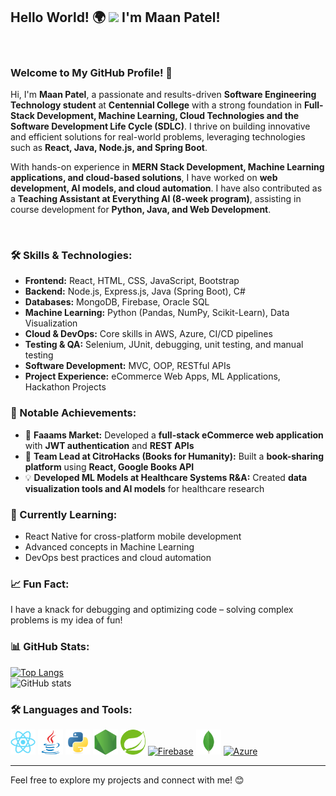 ## Hello World! 🌍 <img src="https://raw.githubusercontent.com/syedareehaquasar/syedareehaquasar/master/gifs/Hi.gif" width="30px"> I'm Maan Patel!  
<br />

### Welcome to My GitHub Profile! 🌟  

Hi, I'm **Maan Patel**, a passionate and results-driven **Software Engineering Technology student** at **Centennial College** with a strong foundation in **Full-Stack Development, Machine Learning, Cloud Technologies and the Software Development Life Cycle (SDLC)**. I thrive on building innovative and efficient solutions for real-world problems, leveraging technologies such as **React, Java, Node.js, and Spring Boot**.  

With hands-on experience in **MERN Stack Development, Machine Learning applications, and cloud-based solutions**, I have worked on **web development, AI models, and cloud automation**. I have also contributed as a **Teaching Assistant at Everything AI (8-week program)**, assisting in course development for **Python, Java, and Web Development**.  

<br />


### 🛠️ Skills & Technologies:  
- **Frontend:** React, HTML, CSS, JavaScript, Bootstrap  
- **Backend:** Node.js, Express.js, Java (Spring Boot), C#  
- **Databases:** MongoDB, Firebase, Oracle SQL  
- **Machine Learning:** Python (Pandas, NumPy, Scikit-Learn), Data Visualization  
- **Cloud & DevOps:** Core skills in AWS, Azure, CI/CD pipelines
- **Testing & QA:** Selenium, JUnit, debugging, unit testing, and manual testing  
- **Software Development:** MVC, OOP, RESTful APIs  
- **Project Experience:** eCommerce Web Apps, ML Applications, Hackathon Projects  

### 🚀 Notable Achievements:  
- 💪 **Faaams Market:** Developed a **full-stack eCommerce web application** with **JWT authentication** and **REST APIs**  
- 🏅 **Team Lead at CitroHacks (Books for Humanity):** Built a **book-sharing platform** using **React, Google Books API**  
- 💡 **Developed ML Models at Healthcare Systems R&A:** Created **data visualization tools and AI models** for healthcare research  

### 🌱 Currently Learning:  
- React Native for cross-platform mobile development  
- Advanced concepts in Machine Learning  
- DevOps best practices and cloud automation

### 📈 Fun Fact:  
I have a knack for debugging and optimizing code – solving complex problems is my idea of fun!  

### 📊 GitHub Stats:  
[![Top Langs](https://github-readme-stats.vercel.app/api/top-langs/?username=maanp03)](https://github.com/anuraghazra/github-readme-stats)  
![GitHub stats](https://github-readme-stats.vercel.app/api?username=maanp03&show_icons=true)  

### 🛠️ Languages and Tools:  
<p align="left">  
  <a href="https://react.dev/" target="_blank"><img src="https://raw.githubusercontent.com/devicons/devicon/master/icons/react/react-original.svg" alt="React" width="40" height="40"/></a>   
  <a href="https://www.java.com" target="_blank"><img src="https://raw.githubusercontent.com/devicons/devicon/master/icons/java/java-original.svg" alt="Java" width="40" height="40"/></a>  
  <a href="https://www.python.org/" target="_blank"><img src="https://raw.githubusercontent.com/devicons/devicon/master/icons/python/python-original.svg" alt="Python" width="40" height="40"/></a>  
  <a href="https://nodejs.org/" target="_blank"><img src="https://raw.githubusercontent.com/devicons/devicon/master/icons/nodejs/nodejs-original.svg" alt="Node.js" width="40" height="40"/></a>    
  <a href="https://spring.io/projects/spring-boot" target="_blank"><img src="https://raw.githubusercontent.com/devicons/devicon/master/icons/spring/spring-original.svg" alt="Spring Boot" width="40" height="40"/></a>  
  <a href="https://firebase.google.com/" target="_blank"><img src="https://www.vectorlogo.zone/logos/firebase/firebase-icon.svg" alt="Firebase" width="40" height="40"/></a>  
  <a href="https://www.mongodb.com/" target="_blank"><img src="https://raw.githubusercontent.com/devicons/devicon/master/icons/mongodb/mongodb-original.svg" alt="MongoDB" width="40" height="40"/></a>  
 <a href="https://azure.microsoft.com/" target="_blank"><img src="https://www.vectorlogo.zone/logos/microsoft_azure/microsoft_azure-icon.svg" alt="Azure" width="40" height="40"/></a>  
</p>  

---  

Feel free to explore my projects and connect with me! 😊
